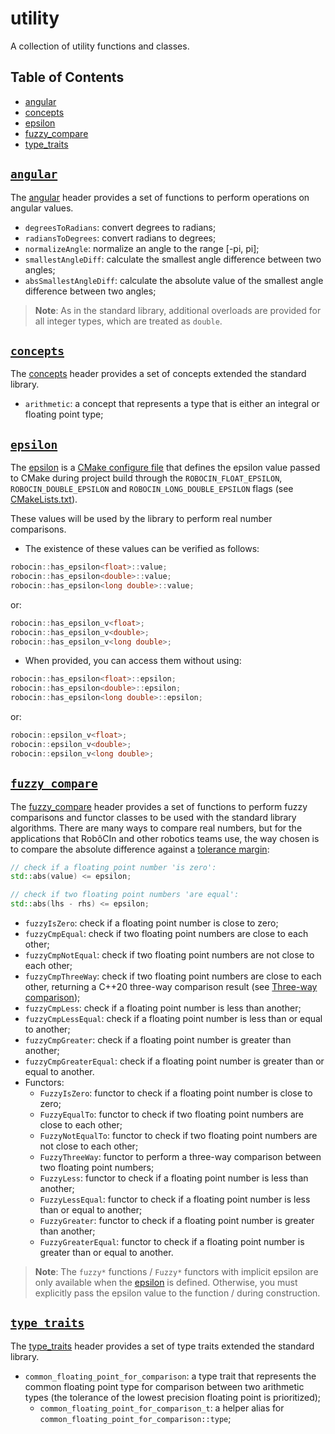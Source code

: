# utility

A collection of utility functions and classes.

## Table of Contents

- [angular](#angular)
- [concepts](#concepts)
- [epsilon](#epsilon)
- [fuzzy_compare](#fuzzy_compare)
- [type_traits](#type_traits)

<a name="angular"></a>

## [`angular`](angular.h)

The [angular](angular.h) header provides a set of functions to perform operations on angular values.

- `degreesToRadians`: convert degrees to radians;
- `radiansToDegrees`: convert radians to degrees;
- `normalizeAngle`: normalize an angle to the range [-pi, pi];
- `smallestAngleDiff`: calculate the smallest angle difference between two angles;
- `absSmallestAngleDiff`: calculate the absolute value of the smallest angle difference between two angles;

> **Note**: As in the standard library, additional overloads are provided for all integer types, which are treated
> as `double`.

<a name="concepts"></a>

## [`concepts`](concepts.h)

The [concepts](concepts.h) header provides a set of concepts extended the standard library.

- `arithmetic`: a concept that represents a type that is either an integral or floating point type;

<a name="epsilon"></a>

## [`epsilon`](epsilon.h.in)

The [epsilon](epsilon.h.in) is a [CMake configure file](https://cmake.org/cmake/help/latest/command/configure_file.html)
that defines the epsilon value passed to CMake during project build through the `ROBOCIN_FLOAT_EPSILON`,
`ROBOCIN_DOUBLE_EPSILON` and `ROBOCIN_LONG_DOUBLE_EPSILON` flags (see [CMakeLists.txt](CMakeLists.txt)).

These values will be used by the library to perform real number comparisons.

* The existence of these values can be verified as follows:

```cpp
robocin::has_epsilon<float>::value;
robocin::has_epsilon<double>::value;
robocin::has_epsilon<long double>::value;
```

or:

```cpp
robocin::has_epsilon_v<float>;
robocin::has_epsilon_v<double>;
robocin::has_epsilon_v<long double>;
```

* When provided, you can access them without using:

```cpp
robocin::has_epsilon<float>::epsilon;
robocin::has_epsilon<double>::epsilon;
robocin::has_epsilon<long double>::epsilon;
```

or:

```cpp
robocin::epsilon_v<float>;
robocin::epsilon_v<double>;
robocin::epsilon_v<long double>;
```

<a name="fuzzy_compare"></a>

## [`fuzzy_compare`](fuzzy_compare.h)

The [fuzzy_compare](fuzzy_compare.h) header provides a set of functions to perform fuzzy comparisons and functor classes
to be used with the standard library algorithms. There are many ways to compare real numbers, but for the applications
that RobôCIn and other robotics teams use, the way chosen is to compare the absolute difference against
a [tolerance margin](#epsilon):

```cpp
// check if a floating point number 'is zero':
std::abs(value) <= epsilon;

// check if two floating point numbers 'are equal':
std::abs(lhs - rhs) <= epsilon;
```

- `fuzzyIsZero`: check if a floating point number is close to zero;
- `fuzzyCmpEqual`: check if two floating point numbers are close to each other;
- `fuzzyCmpNotEqual`: check if two floating point numbers are not close to each other;
- `fuzzyCmpThreeWay`: check if two floating point numbers are close to each other, returning a C++20 three-way
  comparison result (see
  [Three-way comparison](https://en.cppreference.com/w/cpp/language/operator_comparison#Three-way_comparison));
- `fuzzyCmpLess`: check if a floating point number is less than another;
- `fuzzyCmpLessEqual`: check if a floating point number is less than or equal to another;
- `fuzzyCmpGreater`: check if a floating point number is greater than another;
- `fuzzyCmpGreaterEqual`: check if a floating point number is greater than or equal to another.
- Functors:
    - `FuzzyIsZero`: functor to check if a floating point number is close to zero;
    - `FuzzyEqualTo`: functor to check if two floating point numbers are close to each other;
    - `FuzzyNotEqualTo`: functor to check if two floating point numbers are not close to each other;
    - `FuzzyThreeWay`: functor to perform a three-way comparison between two floating point numbers;
    - `FuzzyLess`: functor to check if a floating point number is less than another;
    - `FuzzyLessEqual`: functor to check if a floating point number is less than or equal to another;
    - `FuzzyGreater`: functor to check if a floating point number is greater than another;
    - `FuzzyGreaterEqual`: functor to check if a floating point number is greater than or equal to another.

> **Note**: The `fuzzy*` functions / `Fuzzy*` functors with implicit epsilon are only available when
> the [epsilon](#epsilon) is defined.
> Otherwise, you must explicitly pass the epsilon value to the function / during construction.

<a name="type_traits"></a>

## [`type_traits`](type_traits.h)

The [type_traits](type_traits.h) header provides a set of type traits extended the standard library.

- `common_floating_point_for_comparison`: a type trait that represents the common floating point type for comparison
  between two arithmetic types (the tolerance of the lowest precision floating point is prioritized);
  - `common_floating_point_for_comparison_t`: a helper alias for `common_floating_point_for_comparison::type`;
